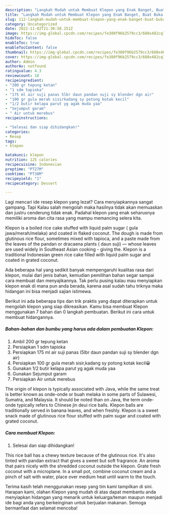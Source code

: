 ```yaml
---
description: "Langkah Mudah untuk Membuat Klepon yang Enak Banget, Buat Buka Puasa Enak"
title: "Langkah Mudah untuk Membuat Klepon yang Enak Banget, Buat Buka Puasa Enak"
slug: 112-langkah-mudah-untuk-membuat-klepon-yang-enak-banget-buat-buka-puasa-enak
category: Uncategorized
date: 2022-11-02T21:30:58.251Z
image: https://img-global.cpcdn.com/recipes/fe380f96b2579cc3/680x482cq70/klepon-foto-resep-utama.jpg
hideToc: false
enableToc: true
enableTocContent: false
thumbnail: https://img-global.cpcdn.com/recipes/fe380f96b2579cc3/680x482cq70/klepon-foto-resep-utama.jpg
cover: https://img-global.cpcdn.com/recipes/fe380f96b2579cc3/680x482cq70/klepon-foto-resep-utama.jpg
author: Admin
authorAv: notfound
ratingvalue: 4.3
reviewcount: 18
recipeingredient:
- "200 gr tepung ketan"
- "1 sdm tapioka"
- "175 ml air suji panas 5lbr daun pandan suji sy blender dgn air"
- "100 gr gula merah sisirkadang sy potong kotak kecil"
- "1/2 butir kelapa parut yg agak muda yaa"
- "Sejumput garam"
- " Air untuk merebus"
recipeinstructions:

- "Selesai dan siap dihidangkan!"
categories:
- Resep
tags:
- klepon

katakunci: klepon 
nutrition: 125 calories
recipecuisine: Indonesian
preptime: "PT27M"
cooktime: "PT38M"
recipeyield: "1"
recipecategory: Dessert

---
```



Lagi mencari ide resep klepon yang lezat? Cara menyiapkannya sangat gampang. Tapi Kalau salah mengolah maka hasilnya tidak akan memuaskan dan justru cenderung tidak enak. Padahal klepon yang enak seharusnya memiliki aroma dan cita rasa yang mampu memancing selera kita.


Klepon is a boiled rice cake stuffed with liquid palm sugar ( gula jawa/merah/melaka) and coated in flaked coconut. The dough is made from glutinous rice flour, sometimes mixed with tapioca, and a paste made from the leaves of the pandan or dracaena plants ( daun suji) — whose leaves are used widely in Southeast Asian cooking - giving the. Klepon is a traditional Indonesian green rice cake filled with liquid palm sugar and coated in grated coconut.

Ada beberapa hal yang sedikit banyak mempengaruhi kualitas rasa dari klepon, mulai dari jenis bahan, kemudian pemilihan bahan segar sampai cara membuat dan menyajikannya. Tak perlu pusing kalau mau menyiapkan klepon enak di mana pun anda berada, karena asal sudah tahu triknya maka hidangan ini bisa menjadi sajian istimewa.


Berikut ini ada beberapa tips dan trik praktis yang dapat diterapkan untuk mengolah klepon yang siap dikreasikan. Kamu bisa membuat Klepon menggunakan 7 bahan dan 0 langkah pembuatan. Berikut ini cara untuk membuat hidangannya.

<!--inarticleads1-->

##### Bahan-bahan dan bumbu yang harus ada dalam pembuatan Klepon:

1. Ambil 200 gr tepung ketan
1. Persiapkan 1 sdm tapioka
1. Persiapkan 175 ml air suji panas (5lbr daun pandan suji sy blender dgn air)
1. Persiapkan 100 gr gula merah sisir,kadang sy potong kotak kecil😀
1. Gunakan 1/2 butir kelapa parut yg agak muda yaa
1. Gunakan Sejumput garam
1. Persiapkan  Air untuk merebus


The origin of klepon is typically associated with Java, while the same treat is better known as onde-onde or buah melaka in some parts of Sulawesi, Sumatra, and Malaysia. It should be noted than on Java, the term onde-onde typically refers to Chinese jin deui rice balls. Klepon balls are traditionally served in banana leaves, and when freshly. Klepon is a sweet snack made of glutinous rice flour stuffed with palm sugar and coated with grated coconut. 

<!--inarticleads2-->

##### Cara membuat Klepon:


1. Selesai dan siap dihidangkan!

This rice ball has a chewy texture because of the glutinous rice. It&#39;s also tinted with pandan extract that gives a sweet but soft fragrance. An aroma that pairs nicely with the shredded coconut outside the klepon. Grate fresh coconut with a microplane. In a small pot, combine coconut cream and a pinch of salt with water, place over medium heat until warm to the touch. 

Terima kasih telah menggunakan resep yang tim kami tampilkan di sini. Harapan kami, olahan Klepon yang mudah di atas dapat membantu anda menyiapkan hidangan yang menarik untuk keluarga/teman maupun menjadi ide bagi anda yang berkeinginan untuk berjualan makanan. Semoga bermanfaat dan selamat mencoba!
